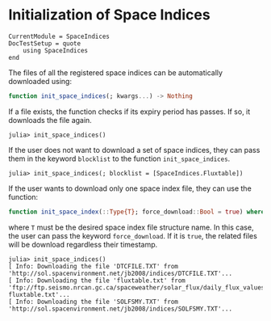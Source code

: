 Initialization of Space Indices
===============================

```@meta
CurrentModule = SpaceIndices
DocTestSetup = quote
    using SpaceIndices
end
```

The files of all the registered space indices can be automatically downloaded using:

```julia
function init_space_indices(; kwargs...) -> Nothing
```

If a file exists, the function checks if its expiry period has passes. If so, it downloads
the file again.

```julia-repl
julia> init_space_indices()
```

If the user does not want to download a set of space indices, they can pass them in the
keyword `blocklist` to the function `init_space_indices`.

```julia-repl
julia> init_space_indices(; blocklist = [SpaceIndices.Fluxtable])
```

If the user wants to download only one space index file, they can use the function:

```julia
function init_space_index(::Type{T}; force_download::Bool = true) where T<:SpaceIndexFile -> Nothing
```

where `T` must be the desired space index file structure name. In this case, the user can
pass the keyword `force_download`. If it is `true`, the related files will be download
regardless their timestamp.

```jldoctest
julia> init_space_indices()
[ Info: Downloading the file 'DTCFILE.TXT' from 'http://sol.spacenvironment.net/jb2008/indices/DTCFILE.TXT'...
[ Info: Downloading the file 'fluxtable.txt' from 'ftp://ftp.seismo.nrcan.gc.ca/spaceweather/solar_flux/daily_flux_values/ fluxtable.txt'...
[ Info: Downloading the file 'SOLFSMY.TXT' from 'http://sol.spacenvironment.net/jb2008/indices/SOLFSMY.TXT'...
```
